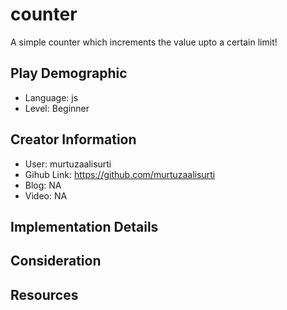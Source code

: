# counter

A simple counter which increments the value upto a certain limit!

## Play Demographic

- Language: js
- Level: Beginner

## Creator Information

- User: murtuzaalisurti
- Gihub Link: https://github.com/murtuzaalisurti
- Blog: NA
- Video: NA

## Implementation Details



## Consideration



## Resources


